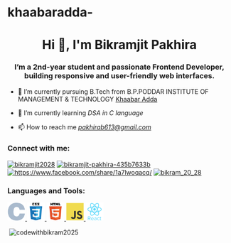 # khaabaradda-


<h1 align="center">Hi 👋, I'm Bikramjit Pakhira</h1>
<h3 align="center">I’m a 2nd-year student and passionate Frontend Developer, building responsive and user-friendly web interfaces.</h3>

- 🔭 I’m currently pursuing B.Tech from B.P.PODDAR INSTITUTE OF MANAGEMENT & TECHNOLOGY [Khaabar Adda](https://khaabaradda.rf.gd)

- 🌱 I’m currently learning *DSA in C language*

- 📫 How to reach me *pakhirab613@gmail.com*

<h3 align="left">Connect with me:</h3>
<p align="left">
<a href="https://twitter.com/bikramjit2028" target="blank"><img align="center" src="https://raw.githubusercontent.com/rahuldkjain/github-profile-readme-generator/master/src/images/icons/Social/twitter.svg" alt="bikramjit2028" height="30" width="40" /></a>
<a href="https://linkedin.com/in/bikramjit-pakhira-435b7633b" target="blank"><img align="center" src="https://raw.githubusercontent.com/rahuldkjain/github-profile-readme-generator/master/src/images/icons/Social/linked-in-alt.svg" alt="bikramjit-pakhira-435b7633b" height="30" width="40" /></a>
<a href="https://fb.com/https://www.facebook.com/share/1a7lwoqacq/" target="blank"><img align="center" src="https://raw.githubusercontent.com/rahuldkjain/github-profile-readme-generator/master/src/images/icons/Social/facebook.svg" alt="https://www.facebook.com/share/1a7lwoqacq/" height="30" width="40" /></a>
<a href="https://instagram.com/bikram_20_28" target="blank"><img align="center" src="https://raw.githubusercontent.com/rahuldkjain/github-profile-readme-generator/master/src/images/icons/Social/instagram.svg" alt="bikram_20_28" height="30" width="40" /></a>
</p>

<h3 align="left">Languages and Tools:</h3>
<p align="left"> <a href="https://www.cprogramming.com/" target="_blank" rel="noreferrer"> <img src="https://raw.githubusercontent.com/devicons/devicon/master/icons/c/c-original.svg" alt="c" width="40" height="40"/> </a> <a href="https://www.w3schools.com/css/" target="_blank" rel="noreferrer"> <img src="https://raw.githubusercontent.com/devicons/devicon/master/icons/css3/css3-original-wordmark.svg" alt="css3" width="40" height="40"/> </a> <a href="https://www.w3.org/html/" target="_blank" rel="noreferrer"> <img src="https://raw.githubusercontent.com/devicons/devicon/master/icons/html5/html5-original-wordmark.svg" alt="html5" width="40" height="40"/> </a> <a href="https://developer.mozilla.org/en-US/docs/Web/JavaScript" target="_blank" rel="noreferrer"> <img src="https://raw.githubusercontent.com/devicons/devicon/master/icons/javascript/javascript-original.svg" alt="javascript" width="40" height="40"/> </a> <a href="https://reactjs.org/" target="_blank" rel="noreferrer"> <img src="https://raw.githubusercontent.com/devicons/devicon/master/icons/react/react-original-wordmark.svg" alt="react" width="40" height="40"/> </a> </p>

<p>&nbsp;<img align="center" src="https://github-readme-stats.vercel.app/api?username=codewithbikram2025&show_icons=true&locale=en" alt="codewithbikram2025" /></p>
